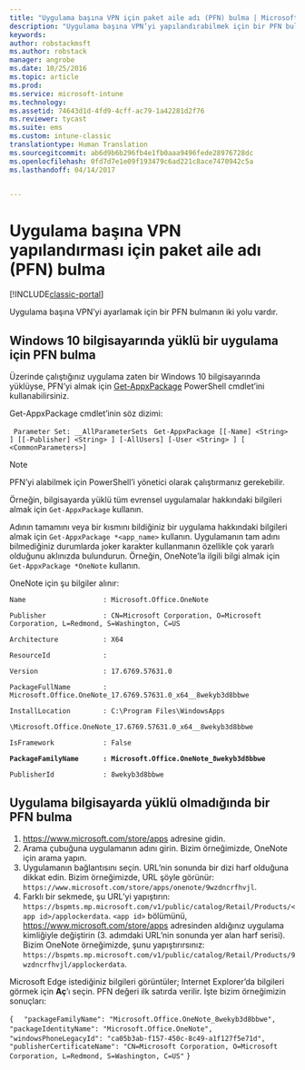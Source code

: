 ```yaml
---
title: "Uygulama başına VPN için paket aile adı (PFN) bulma | Microsoft Docs"
description: "Uygulama başına VPN’yi yapılandırabilmek için bir PFN bulun."
keywords: 
author: robstackmsft
ms.author: robstack
manager: angrobe
ms.date: 10/25/2016
ms.topic: article
ms.prod: 
ms.service: microsoft-intune
ms.technology: 
ms.assetid: 74643d1d-4fd9-4cff-ac79-1a42281d2f76
ms.reviewer: tycast
ms.suite: ems
ms.custom: intune-classic
translationtype: Human Translation
ms.sourcegitcommit: ab6d9b6b296fb4e1fb0aaa9496fede28976728dc
ms.openlocfilehash: 0fd7d7e1e09f193479c6ad221c8ace7470942c5a
ms.lasthandoff: 04/14/2017


---
```


# <a name="find-a-package-family-name-pfn-for-per-app-vpn-configuration"></a>Uygulama başına VPN yapılandırması için paket aile adı (PFN) bulma

[!INCLUDE[classic-portal](../includes/classic-portal.md)]

Uygulama başına VPN’yi ayarlamak için bir PFN bulmanın iki yolu vardır.

## <a name="find-a-pfn-for-an-app-thats-installed-on-a-windows-10-computer"></a>Windows 10 bilgisayarında yüklü bir uygulama için PFN bulma

Üzerinde çalıştığınız uygulama zaten bir Windows 10 bilgisayarında yüklüyse, PFN’yi almak için [Get-AppxPackage](https://technet.microsoft.com/library/hh856044.aspx) PowerShell cmdlet’ini kullanabilirsiniz.

Get-AppxPackage cmdlet’inin söz dizimi:

` Parameter Set: __AllParameterSets`
` Get-AppxPackage [[-Name] <String> ] [[-Publisher] <String> ] [-AllUsers] [-User <String> ] [ <CommonParameters>]`

> [!NOTE]
PFN’yi alabilmek için PowerShell’i yönetici olarak çalıştırmanız gerekebilir.

Örneğin, bilgisayarda yüklü tüm evrensel uygulamalar hakkındaki bilgileri almak için `Get-AppxPackage` kullanın.

Adının tamamını veya bir kısmını bildiğiniz bir uygulama hakkındaki bilgileri almak için `Get-AppxPackage *<app_name>` kullanın. Uygulamanın tam adını bilmediğiniz durumlarda joker karakter kullanmanın özellikle çok yararlı olduğunu aklınızda bulundurun. Örneğin, OneNote’la ilgili bilgi almak için `Get-AppxPackage *OneNote` kullanın.


OneNote için şu bilgiler alınır:

`Name                   : Microsoft.Office.OneNote`

`Publisher              : CN=Microsoft Corporation, O=Microsoft Corporation, L=Redmond, S=Washington, C=US`

`Architecture           : X64`

`ResourceId             :`

`Version                : 17.6769.57631.0`

`PackageFullName        : Microsoft.Office.OneNote_17.6769.57631.0_x64__8wekyb3d8bbwe`

`InstallLocation        : C:\Program Files\WindowsApps`

`\Microsoft.Office.OneNote_17.6769.57631.0_x64__8wekyb3d8bbwe`

`IsFramework            : False`

**`PackageFamilyName      : Microsoft.Office.OneNote_8wekyb3d8bbwe`**

`PublisherId            : 8wekyb3d8bbwe`



## <a name="find-a-pfn-if-the-app-is-not-installed-on-a-computer"></a>Uygulama bilgisayarda yüklü olmadığında bir PFN bulma

1.    https://www.microsoft.com/store/apps adresine gidin.
2.    Arama çubuğuna uygulamanın adını girin. Bizim örneğimizde, OneNote için arama yapın.
3.    Uygulamanın bağlantısını seçin. URL’nin sonunda bir dizi harf olduğuna dikkat edin. Bizim örneğimizde, URL şöyle görünür: `https://www.microsoft.com/store/apps/onenote/9wzdncrfhvjl`.
4.    Farklı bir sekmede, şu URL’yi yapıştırın: `https://bspmts.mp.microsoft.com/v1/public/catalog/Retail/Products/<app id>/applockerdata`. `<app id>` bölümünü, https://www.microsoft.com/store/apps adresinden aldığınız uygulama kimliğiyle değiştirin (3. adımdaki URL’nin sonunda yer alan harf serisi). Bizim OneNote örneğimizde, şunu yapıştırırsınız: `https://bspmts.mp.microsoft.com/v1/public/catalog/Retail/Products/9wzdncrfhvjl/applockerdata`.

Microsoft Edge istediğiniz bilgileri görüntüler; Internet Explorer’da bilgileri görmek için **Aç**’ı seçin. PFN değeri ilk satırda verilir. İşte bizim örneğimizin sonuçları:


`{`
`  "packageFamilyName": "Microsoft.Office.OneNote_8wekyb3d8bbwe",`
`  "packageIdentityName": "Microsoft.Office.OneNote",`
`  "windowsPhoneLegacyId": "ca05b3ab-f157-450c-8c49-a1f127f5e71d",`
`  "publisherCertificateName": "CN=Microsoft Corporation, O=Microsoft Corporation, L=Redmond, S=Washington, C=US"`
`}`

